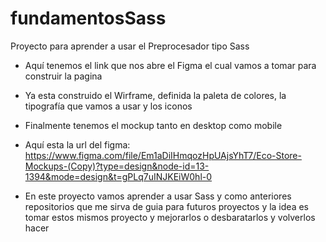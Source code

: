 # fundamentosSass
Proyecto para aprender a usar el Preprocesador tipo Sass

- Aquí tenemos el link que nos abre el Figma el cual vamos a tomar para construir la pagina
- Ya esta construido el Wirframe, definida la paleta de colores, la tipografía que vamos a usar y los iconos
- Finalmente tenemos el mockup tanto en desktop como mobile
- Aquí esta la url del figma: https://www.figma.com/file/Em1aDiIHmqozHpUAjsYhT7/Eco-Store-Mockups-(Copy)?type=design&node-id=13-1394&mode=design&t=gPLq7uINJKEiW0hl-0

- En este proyecto vamos aprender a usar Sass y como anteriores repositorios que me sirva de guia para futuros proyectos y la idea es tomar estos
  mismos proyecto y mejorarlos o desbaratarlos y volverlos hacer